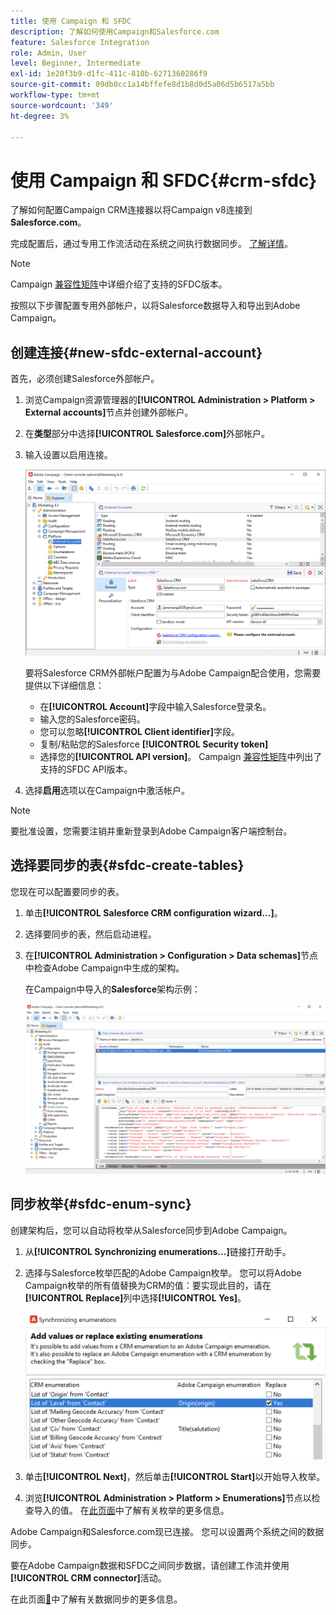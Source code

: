 ```yaml
---
title: 使用 Campaign 和 SFDC
description: 了解如何使用Campaign和Salesforce.com
feature: Salesforce Integration
role: Admin, User
level: Beginner, Intermediate
exl-id: 1e20f3b9-d1fc-411c-810b-6271360286f9
source-git-commit: 09db0cc1a14bffefe8d1b8d0d5a06d5b6517a5bb
workflow-type: tm+mt
source-wordcount: '349'
ht-degree: 3%

---
```


# 使用 Campaign 和 SFDC{#crm-sfdc}

了解如何配置Campaign CRM连接器以将Campaign v8连接到&#x200B;**Salesforce.com**。

完成配置后，通过专用工作流活动在系统之间执行数据同步。 [了解详情](crm-data-sync.md)。

>[!NOTE]
>
>Campaign [兼容性矩阵](../start/compatibility-matrix.md)中详细介绍了支持的SFDC版本。

按照以下步骤配置专用外部帐户，以将Salesforce数据导入和导出到Adobe Campaign。

## 创建连接{#new-sfdc-external-account}

首先，必须创建Salesforce外部帐户。

1. 浏览Campaign资源管理器的&#x200B;**[!UICONTROL Administration > Platform > External accounts]**&#x200B;节点并创建外部帐户。
1. 在&#x200B;**类型**&#x200B;部分中选择&#x200B;**[!UICONTROL Salesforce.com]**&#x200B;外部帐户。
1. 输入设置以启用连接。

   ![](assets/sfdc-external-account.png)

   要将Salesforce CRM外部帐户配置为与Adobe Campaign配合使用，您需要提供以下详细信息：

   * 在&#x200B;**[!UICONTROL Account]**&#x200B;字段中输入Salesforce登录名。
   * 输入您的Salesforce密码。
   * 您可以忽略&#x200B;**[!UICONTROL Client identifier]**&#x200B;字段。
   * 复制/粘贴您的Salesforce **[!UICONTROL Security token]**
   * 选择您的&#x200B;**[!UICONTROL API version]**。 Campaign [兼容性矩阵](../start/compatibility-matrix.md)中列出了支持的SFDC API版本。

1. 选择&#x200B;**启用**&#x200B;选项以在Campaign中激活帐户。

>[!NOTE]
>
>要批准设置，您需要注销并重新登录到Adobe Campaign客户端控制台。

## 选择要同步的表{#sfdc-create-tables}

您现在可以配置要同步的表。

1. 单击&#x200B;**[!UICONTROL Salesforce CRM configuration wizard...]**。
1. 选择要同步的表，然后启动进程。
1. 在&#x200B;**[!UICONTROL Administration > Configuration > Data schemas]**&#x200B;节点中检查Adobe Campaign中生成的架构。

   在Campaign中导入的&#x200B;**Salesforce**&#x200B;架构示例：

   ![](assets/sfdc-schemas.png)

## 同步枚举{#sfdc-enum-sync}

创建架构后，您可以自动将枚举从Salesforce同步到Adobe Campaign。

1. 从&#x200B;**[!UICONTROL Synchronizing enumerations...]**&#x200B;链接打开助手。
1. 选择与Salesforce枚举匹配的Adobe Campaign枚举。
您可以将Adobe Campaign枚举的所有值替换为CRM的值：要实现此目的，请在&#x200B;**[!UICONTROL Replace]**&#x200B;列中选择&#x200B;**[!UICONTROL Yes]**。

   ![](assets/sfdc-enum.png)

1. 单击&#x200B;**[!UICONTROL Next]**，然后单击&#x200B;**[!UICONTROL Start]**&#x200B;以开始导入枚举。

1. 浏览&#x200B;**[!UICONTROL Administration > Platform > Enumerations]**&#x200B;节点以检查导入的值。 在[此页面](../config/ui-settings.md#enumerations)中了解有关枚举的更多信息。

Adobe Campaign和Salesforce.com现已连接。 您可以设置两个系统之间的数据同步。

要在Adobe Campaign数据和SFDC之间同步数据，请创建工作流并使用&#x200B;**[!UICONTROL CRM connector]**&#x200B;活动。

在此页面[&#128279;](crm-data-sync.md)中了解有关数据同步的更多信息。
